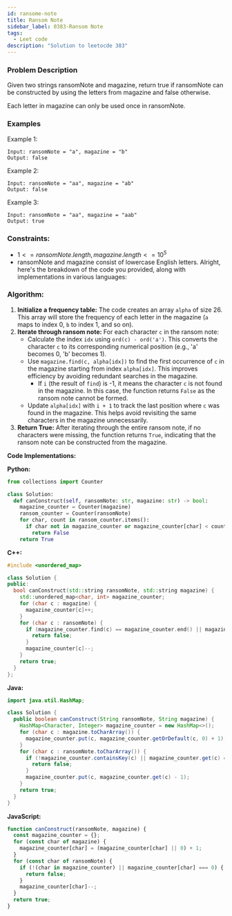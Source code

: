 ```yaml
---
id: ransome-note
title: Ransom Note
sidebar_label: 0383-Ransom Note
tags:
  - Leet code
description: "Solution to leetocde 383"
---
```


### Problem Description

Given two strings ransomNote and magazine, return true if ransomNote can be constructed by using the letters from magazine and false otherwise.

Each letter in magazine can only be used once in ransomNote.

### Examples

Example 1:

```
Input: ransomNote = "a", magazine = "b"
Output: false
```

Example 2:

```
Input: ransomNote = "aa", magazine = "ab"
Output: false
```

Example 3:

```
Input: ransomNote = "aa", magazine = "aab"
Output: true
```

### Constraints:

- $1 <= ransomNote.length, magazine.length <= 10^5$
- ransomNote and magazine consist of lowercase English letters.
  Alright, here's the breakdown of the code you provided, along with implementations in various languages:

### Algorithm:

1. **Initialize a frequency table:** The code creates an array `alpha` of size 26. This array will store the frequency of each letter in the magazine (`a` maps to index 0, `b` to index 1, and so on).
2. **Iterate through ransom note:** For each character `c` in the ransom note:
   - Calculate the index `idx` using `ord(c) - ord('a')`. This converts the character `c` to its corresponding numerical position (e.g., 'a' becomes 0, 'b' becomes 1).
   - Use `magazine.find(c, alpha[idx])` to find the first occurrence of `c` in the magazine starting from index `alpha[idx]`. This improves efficiency by avoiding redundant searches in the magazine.
     - If `i` (the result of `find`) is -1, it means the character `c` is not found in the magazine. In this case, the function returns `False` as the ransom note cannot be formed.
   - Update `alpha[idx]` with `i + 1` to track the last position where `c` was found in the magazine. This helps avoid revisiting the same characters in the magazine unnecessarily.
3. **Return True:** After iterating through the entire ransom note, if no characters were missing, the function returns `True`, indicating that the ransom note can be constructed from the magazine.

**Code Implementations:**

**Python:**

```python
from collections import Counter

class Solution:
  def canConstruct(self, ransomNote: str, magazine: str) -> bool:
    magazine_counter = Counter(magazine)
    ransom_counter = Counter(ransomNote)
    for char, count in ransom_counter.items():
      if char not in magazine_counter or magazine_counter[char] < count:
        return False
    return True
```

**C++:**

```c++
#include <unordered_map>

class Solution {
public:
  bool canConstruct(std::string ransomNote, std::string magazine) {
    std::unordered_map<char, int> magazine_counter;
    for (char c : magazine) {
      magazine_counter[c]++;
    }
    for (char c : ransomNote) {
      if (magazine_counter.find(c) == magazine_counter.end() || magazine_counter[c] == 0) {
        return false;
      }
      magazine_counter[c]--;
    }
    return true;
  }
};
```

**Java:**

```java
import java.util.HashMap;

class Solution {
  public boolean canConstruct(String ransomNote, String magazine) {
    HashMap<Character, Integer> magazine_counter = new HashMap<>();
    for (char c : magazine.toCharArray()) {
      magazine_counter.put(c, magazine_counter.getOrDefault(c, 0) + 1);
    }
    for (char c : ransomNote.toCharArray()) {
      if (!magazine_counter.containsKey(c) || magazine_counter.get(c) == 0) {
        return false;
      }
      magazine_counter.put(c, magazine_counter.get(c) - 1);
    }
    return true;
  }
}
```

**JavaScript:**

```javascript
function canConstruct(ransomNote, magazine) {
  const magazine_counter = {};
  for (const char of magazine) {
    magazine_counter[char] = (magazine_counter[char] || 0) + 1;
  }
  for (const char of ransomNote) {
    if (!(char in magazine_counter) || magazine_counter[char] === 0) {
      return false;
    }
    magazine_counter[char]--;
  }
  return true;
}
```

